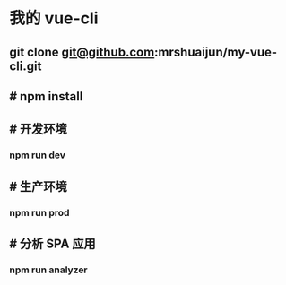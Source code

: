 # 我的 vue-cli

## git clone git@github.com:mrshuaijun/my-vue-cli.git

## # npm install

## # 开发环境

### npm run dev

## # 生产环境

### npm run prod

## # 分析 SPA 应用

### npm run analyzer
